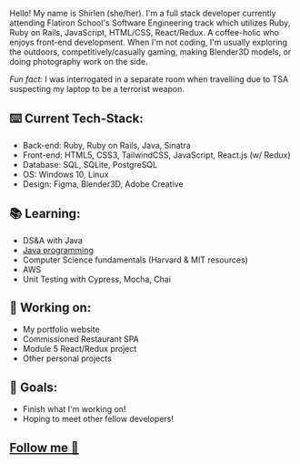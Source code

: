 Hello! My name is Shirlen (she/her). I'm a full stack developer currently attending Flatiron School's Software Engineering track 
which utilizes Ruby, Ruby on Rails, JavaScript, HTML/CSS, React/Redux. A coffee-holic who enjoys front-end development. When I'm not coding, 
I'm usually exploring the outdoors, competitively/casually gaming, making Blender3D models, or doing photography work on the side.

_Fun fact:_ I was interrogated in a separate room when travelling due to TSA suspecting my laptop to be a terrorist weapon.


## ⌨️ Current Tech-Stack:

* Back-end: Ruby, Ruby on Rails, Java, Sinatra
* Front-end: HTML5, CSS3, TailwindCSS, JavaScript, React.js (w/ Redux)
* Database: SQL, SQLite, PostgreSQL
* OS: Windows 10, Linux
* Design: Figma, Blender3D, Adobe Creative

## 📚 Learning:

* DS&A with Java
* [Java programming](https://www.github.com/Ro5hi/studying_java)
* Computer Science fundamentals (Harvard & MIT resources)
* AWS
* Unit Testing with Cypress, Mocha, Chai

## 🧾 Working on:

* My portfolio website
* Commissioned Restaurant SPA
* Module 5 React/Redux project
* Other personal projects

## 📌 Goals:

* Finish what I'm working on!
* Hoping to meet other fellow developers!

## [Follow me 📲 ](https://linktr.ee/slend) ##
